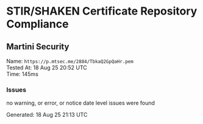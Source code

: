 # STIR/SHAKEN Certificate Repository Compliance

## Martini Security

Name: `https://p.mtsec.me/2884/TbkaQ2GpQaHr.pem`\
Tested At: 18 Aug 25 20:52 UTC\
Time: 145ms

### Issues

no warning, or error, or notice date level issues were found

Generated: 18 Aug 25 21:13 UTC